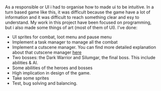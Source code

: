 As a responsible or UI i had to organise how to made ui to be intuitive. In a turn based game like this, it was difficult because the game have a lot of information and it was difficult to reach something clear and esy to understand.
My work in this project have been focused on programming, but i also made some things of art (most of them of UI). I've done:

* UI sprites for combat, loot menu and pause menu
* Implement a task manager to manage all the combat
* Implement a cutscene manager. You can find more detailed explanation about that cutscene manager [here](https://acaree.github.io/Cutscene-manager/)
* Two bosses: the Dark Warrior and Silumgar, the final boss. This include abilities & AI.
* Some abilities of the heroes and bosses
* High implication in design of the game.
* Take some sprites
* Test, bug solving and balancing.
